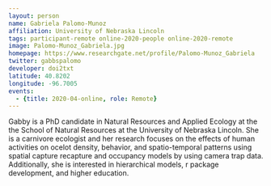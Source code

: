 ```yaml
---
layout: person
name: Gabriela Palomo-Munoz
affiliation: University of Nebraska Lincoln
tags: participant-remote online-2020-people online-2020-remote
image: Palomo-Munoz_Gabriela.jpg
homepage: https://www.researchgate.net/profile/Palomo-Munoz_Gabriela
twitter: gabbspalomo
developer: doi2txt
latitude: 40.8202
longitude: -96.7005
events:
  - {title: 2020-04-online, role: Remote}
---
```

Gabby is a PhD candidate in Natural Resources and Applied Ecology at the the School of Natural Resources at the University of Nebraska Lincoln. She is a carnivore ecologist and her research focuses on the effects of human activities on ocelot density, behavior, and spatio-temporal patterns using spatial capture recapture and occupancy models by using camera trap data. Additionally, she is interested in hierarchical models, r package development, and higher education.